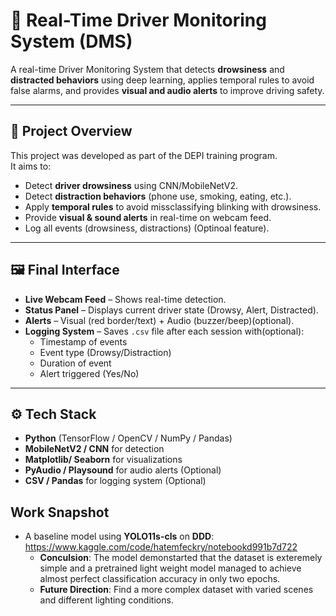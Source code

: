 # 🚗 Real-Time Driver Monitoring System (DMS)

A real-time Driver Monitoring System that detects **drowsiness** and **distracted behaviors** using deep learning, applies temporal rules to avoid false alarms, and provides **visual and audio alerts** to improve driving safety.

---

## 📌 Project Overview
This project was developed as part of the DEPI training program.  
It aims to:
- Detect **driver drowsiness** using CNN/MobileNetV2.
- Detect **distraction behaviors** (phone use, smoking, eating, etc.).
- Apply **temporal rules** to avoid missclassifying blinking with drowsiness.
- Provide **visual & sound alerts** in real-time on webcam feed.
- Log all events (drowsiness, distractions) (Optinoal feature).

---

## 🖼️ Final Interface
- **Live Webcam Feed** – Shows real-time detection.
- **Status Panel** – Displays current driver state (Drowsy, Alert, Distracted).
- **Alerts** – Visual (red border/text) + Audio (buzzer/beep)(optional).
- **Logging System** – Saves `.csv` file after each session with(optional):
  - Timestamp of events
  - Event type (Drowsy/Distraction)
  - Duration of event
  - Alert triggered (Yes/No)

---
## ⚙️ Tech Stack

- **Python** (TensorFlow / OpenCV / NumPy / Pandas)
- **MobileNetV2 / CNN** for detection
- **Matplotlib/ Seaborn** for visualizations
- **PyAudio / Playsound** for audio alerts (Optional)
- **CSV / Pandas** for logging system (Optional)

## Work Snapshot
- A baseline model using **YOLO11s-cls** on **DDD**: https://www.kaggle.com/code/hatemfeckry/notebookd991b7d722
    - **Conculsion**: The model demonstarted that the dataset is exteremely simple and a pretrained light weight model managed to achieve almost perfect classification accuracy in only two epochs.
    - **Future Direction**: Find a more complex dataset with varied scenes and different lighting conditions. 
